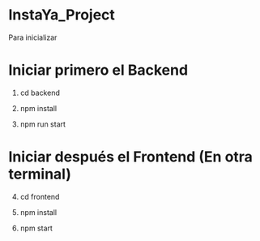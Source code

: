 # InstaYa_Project

Para inicializar

# Iniciar primero el Backend

1. cd backend

2. npm install

3. npm run start

# Iniciar después el Frontend (En otra terminal)

4. cd frontend

5. npm install

6. npm start